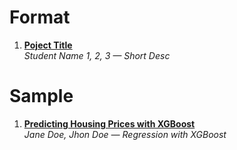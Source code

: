 # Format

1. **[Poject Title](https://github.com/your-acc/your-github-repo)**  
   *Student Name 1, 2, 3 — Short Desc*

# Sample

1. **[Predicting Housing Prices with XGBoost](https://github.com/janedoe/ml-housing-prices)**  
   *Jane Doe, Jhon Doe — Regression with XGBoost*
